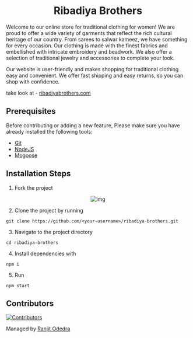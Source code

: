 <h1 align="center">Ribadiya Brothers</h1>

Welcome to our online store for traditional clothing for women! We are proud to offer a wide variety of garments that reflect the rich cultural heritage of our country. From sarees to salwar kameez, we have something for every occasion. Our clothing is made with the finest fabrics and embellished with intricate embroidery and beadwork. We also offer a selection of traditional jewelry and accessories to complete your look. 

Our website is user-friendly and makes shopping for traditional clothing easy and convenient. We offer fast shipping and easy returns, so you can shop with confidence.

take look at - [ribadiyabrothers.com](www.ribadiyabrothers.com)


## Prerequisites

Before contributing or adding a new feature, Please make sure you have already installed the following tools:

- [Git](https://git-scm.com/downloads)
- [NodeJS](https://nodejs.org/en/)
- [Mogoose](https://www.npmjs.com/package/mongoose)

## Installation Steps

1. Fork the project
<p align="center">
  <img src="https://github.com/clubgamma/Trendit/blob/main/client/src/Assets/Images/Doc/img.png" alt="img">
</p>

2. Clone the project by running
```
git clone https://github.com/<your-username>/ribadiya-brothers.git
```

3. Navigate to the project directory 
```
cd ribadiya-brothers
```

4. Install dependencies with 
```
npm i
```

5. Run 
```
npm start
```

## Contributors

[![Contributors](https://contrib.rocks/image?repo=ranjitodedra/ribadiya-brothers)](https://github.com/ranjitodedra/cleantomato/graphs/contributors)

Managed by [Ranjit Odedra](https://github.com/ranjitodedra) 
